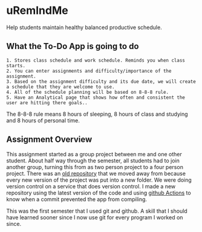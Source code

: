 # uRemIndMe

Help students maintain healthy balanced productive schedule.

## What the To-Do App is going to do

    1. Stores class schedule and work schedule. Reminds you when class starts.
    2. You can enter assignments and difficulty/importance of the assignment.
    3. Based on the assignment difficulty and its due date, we will create a schedule that they are welcome to use.
    4. All of the schedule planning will be based on 8-8-8 rule.
    5. Have an Analytical page that shows how often and consistent the user are hitting there goals..

The 8-8-8 rule means 8 hours of sleeping, 8 hours of class and studying and 8 hours of personal time.

## Assignment Overview

This assignment started as a group project between me and one other student. About half way through the semester, all students had to join another group, turning this from as two person project to a four person project. There was an [old repository](https://github.com/IanJaffeVCU/Android_App) that we moved away from because every new version of the project was put into a new folder. We were doing version control on a service that does version control. I made a new repository using the latest version of the code and using [github Actions](https://github.com/features/actions) to know when a commit prevented the app from compiling.

This was the first semester that I used git and github. A skill that I should have learned sooner since I now use git for every program I worked on since.

